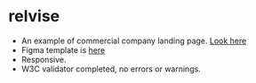 # relvise

- An example of commercial company landing page. [Look here](https://kosh3n.github.io/relvise/)
- Figma template is [here](https://www.figma.com/community/file/912411543875357758/Relvise---Figma-Consulting-Web-Page-Template)
- Responsive.
- W3C validator completed, no errors or warnings.
